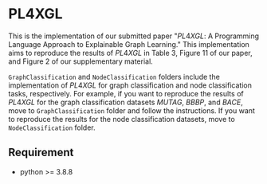 # PL4XGL

This is the implementation of our submitted paper "$PL4XGL$: A Programming Language Approach to Explainable Graph Learning." This implementation aims to reproduce the results of $PL4XGL$ in Table  3, Figure 11 of our paper, and Figure 2 of our supplementary material.


``GraphClassification`` and ``NodeClassification`` folders include the implementation of $PL4XGL$ for graph classification and node classification tasks, respectively. For example, if you want to reproduce the results of $PL4XGL$ for the graph classification datasets $MUTAG$, $BBBP$, and $BACE$, move to ``GraphClassification`` folder and follow the instructions. If you want to reproduce the results for the node classification datasets, move to ``NodeClassification`` folder.

## Requirement

* python >= 3.8.8


